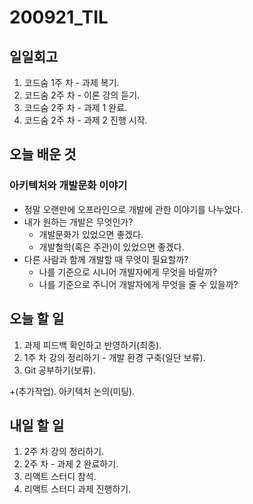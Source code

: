 # 200921_TIL

## 일일회고

1. 코드숨 1주 차 - 과제 복기.
2. 코드숨 2주 차 - 이론 강의 듣기.
3. 코드숨 2주 차 - 과제 1 완료.
4. 코드숨 2주 차 - 과제 2 진행 시작.

## 오늘 배운 것

### 아키텍처와 개발문화 이야기

- 정말 오랜만에 오프라인으로 개발에 관한 이야기를 나누었다.
- 내가 원하는 개발은 무엇인가?
  - 개발문화가 있었으면 좋겠다.
  - 개발철학(혹은 주관)이 있었으면 좋겠다.
- 다른 사람과 함께 개발할 때 무엇이 필요할까?
  - 나를 기준으로 시니어 개발자에게 무엇을 바랄까?
  - 나를 기준으로 주니어 개발자에게 무엇을 줄 수 있을까?

## 오늘 할 일

1. 과제 피드백 확인하고 반영하기(최종).
2. 1주 차 강의 정리하기 - 개발 환경 구축(일단 보류).
3. Git 공부하기(보류).

+(추가작업). 아키텍처 논의(미팅).

## 내일 할 일

1. 2주 차 강의 정리하기.
2. 2주 차 - 과제 2 완료하기.
3. 리액트 스터디 참석.
4. 리액트 스터디 과제 진행하기.

